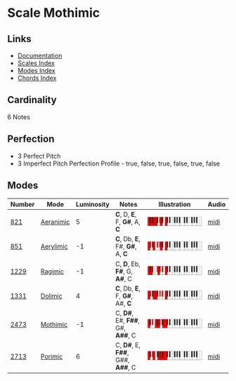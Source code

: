 # Scale Mothimic

## Links

- [Documentation](README.md)
- [Scales Index](Scales.md)
- [Modes Index](Modes.md)
- [Chords Index](Chords.md)

## Cardinality

6 Notes

## Perfection

- 3 Perfect Pitch
- 3 Imperfect Pitch
Perfection Profile - true, false, true, false, true, false

## Modes

| Number | Mode | Luminosity | Notes | Illustration | Audio |
|--------|------|------------|-------|--------------|-------|
| [821](https://ianring.com/musictheory/scales/821) | [Aeranimic](ModeAeranimic.md) | 5 | **C**, D, **E**, F, **G#**, A, **C** | ![CNaturalAeranimic](ModeCNaturalAeranimic.png) | [midi](https://github.com/edipermadi/music/blob/main/docs/ModeCNaturalAeranimic.mid?raw=true) | 
| [851](https://ianring.com/musictheory/scales/851) | [Aerylimic](ModeAerylimic.md) | -1 | **C**, Db, **E**, F#, **G#**, A, **C** | ![CNaturalAerylimic](ModeCNaturalAerylimic.png) | [midi](https://github.com/edipermadi/music/blob/main/docs/ModeCNaturalAerylimic.mid?raw=true) | 
| [1229](https://ianring.com/musictheory/scales/1229) | [Ragimic](ModeRagimic.md) | -1 | C, **D**, Eb, **F#**, G, **A#**, C | ![CNaturalRagimic](ModeCNaturalRagimic.png) | [midi](https://github.com/edipermadi/music/blob/main/docs/ModeCNaturalRagimic.mid?raw=true) | 
| [1331](https://ianring.com/musictheory/scales/1331) | [Dolimic](ModeDolimic.md) | 4 | **C**, Db, **E**, F, **G#**, A#, **C** | ![CNaturalDolimic](ModeCNaturalDolimic.png) | [midi](https://github.com/edipermadi/music/blob/main/docs/ModeCNaturalDolimic.mid?raw=true) | 
| [2473](https://ianring.com/musictheory/scales/2473) | [Mothimic](ModeMothimic.md) | -1 | C, **D#**, E#, **F##**, G#, **A##**, C | ![CNaturalMothimic](ModeCNaturalMothimic.png) | [midi](https://github.com/edipermadi/music/blob/main/docs/ModeCNaturalMothimic.mid?raw=true) | 
| [2713](https://ianring.com/musictheory/scales/2713) | [Porimic](ModePorimic.md) | 6 | C, **D#**, E, **F##**, G##, **A##**, C | ![CNaturalPorimic](ModeCNaturalPorimic.png) | [midi](https://github.com/edipermadi/music/blob/main/docs/ModeCNaturalPorimic.mid?raw=true) | 
